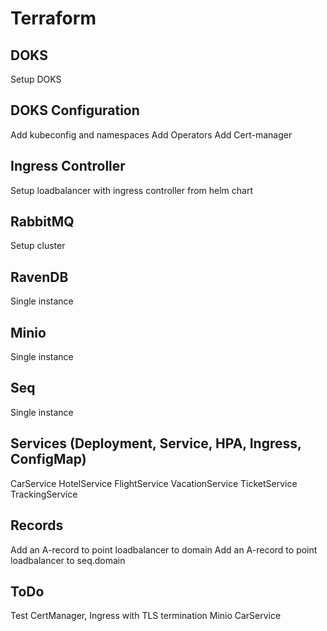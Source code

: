 # Terraform

## DOKS
Setup DOKS

## DOKS Configuration
Add kubeconfig and namespaces
Add Operators
Add Cert-manager

## Ingress Controller
Setup loadbalancer with ingress controller from helm chart

## RabbitMQ
Setup cluster

## RavenDB
Single instance

## Minio
Single instance

## Seq
Single instance

## Services (Deployment, Service, HPA, Ingress, ConfigMap)
CarService
HotelService
FlightService
VacationService
TicketService
TrackingService

## Records
Add an A-record to point loadbalancer to domain
Add an A-record to point loadbalancer to seq.domain


## ToDo
Test CertManager, 
  Ingress with TLS termination
  Minio
  CarService